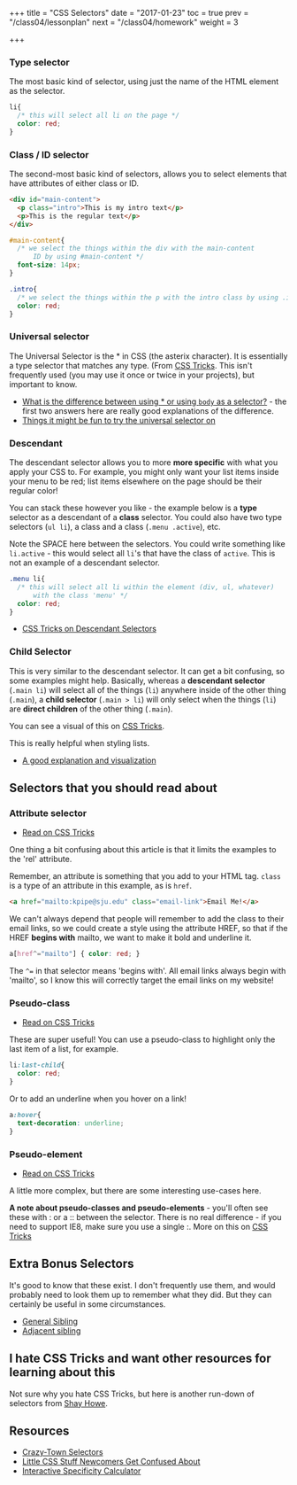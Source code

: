 +++
title = "CSS Selectors"
date = "2017-01-23"
toc = true
prev = "/class04/lessonplan"
next = "/class04/homework"
weight = 3

+++

### Type selector
  The most basic kind of selector, using just the name of the HTML element as the selector.
  
  ```css
  li{
    /* this will select all li on the page */
    color: red;
  }
  ```

### Class / ID selector
  The second-most basic kind of selectors, allows you to select elements that have attributes of either class or ID.
  
  ```html
  <div id="main-content">
    <p class="intro">This is my intro text</p>
    <p>This is the regular text</p>
  </div>
  ```
  
  ```css
  #main-content{
    /* we select the things within the div with the main-content 
        ID by using #main-content */
    font-size: 14px;
  }
  
  .intro{
    /* we select the things within the p with the intro class by using .intro */
    color: red;
  }
  ```

### Universal selector 
  The Universal Selector is the * in CSS (the asterix character). It is essentially a type selector that matches any type. (From [CSS Tricks]((http://css-tricks.com/almanac/selectors/u/universal/)).  This isn't frequently used (you may use it once or twice in your projects), but important to know.
  
  - [What is the difference between using * or using `body` as a selector?](http://programmers.stackexchange.com/questions/178049/css-use-universal-selector-vs-html-or-body-selector) - the first two answers here are really good explanations of the difference.
  - [Things it might be fun to try the universal selector on](http://css-tricks.com/things-it-might-be-funuseful-to-try-the-universal-selector-on/)

### Descendant

  The descendant selector allows you to more **more specific** with what you apply your CSS to.  For example, you might only want your list items inside your menu to be red; list items elsewhere on the page should be their regular color!
  
  You can stack these however you like - the example below is a **type** selector as a descendant of a **class** selector.  You could also have two type selectors (`ul li`), a class and a class (`.menu .active`), etc.

  Note the SPACE here between the selectors.  You could write something like `li.active` - this would select all `li`'s that have the class of `active`.  This is not an example of a descendant selector.
  
  ```css
  .menu li{
    /* this will select all li within the element (div, ul, whatever) 
        with the class 'menu' */
    color: red;
  }
  ```
  
  - [CSS Tricks on Descendant Selectors](http://css-tricks.com/almanac/selectors/d/descendant/)
  
### Child Selector

This is very similar to the descendant selector.  It can get a bit confusing, so some examples might help.  Basically, whereas a **descendant selector** (`.main li`) will select all of the things (`li`) anywhere inside of the other thing (`.main`), a **child selector** (`.main > li`) will only select when the things (`li`) are  **direct children** of the other thing (`.main`).

You can see a visual of this on [CSS Tricks](http://css-tricks.com/almanac/selectors/c/child/).

This is really helpful when styling lists.

- [A good explanation and visualization](http://css-tricks.com/child-and-sibling-selectors/)

## Selectors that you should read about

### Attribute selector 

  - [Read on CSS Tricks](http://css-tricks.com/almanac/selectors/a/attribute/)

  One thing a bit confusing about this article is that it limits the examples to the 'rel' attribute.
  
  Remember, an attribute is something that you add to your HTML tag.  `class` is a type of an attribute in this example, as is `href`.
  
  ```html
  <a href="mailto:kpipe@sju.edu" class="email-link">Email Me!</a>
  ```
  
  We can't always depend that people will remember to add the class to their email links, so we could create a style using the attribute HREF, so that if the HREF **begins with** mailto, we want to make it bold and underline it.
  
  ```css
  a[href^="mailto"] { color: red; }
  ```
  
  The `^=` in that selector means 'begins with'.  All email links always begin with 'mailto', so I know this will correctly target the email links on my website!
  
### Pseudo-class

- [Read on CSS Tricks](http://css-tricks.com/pseudo-class-selectors/)

These are super useful!  You can use a pseudo-class to highlight only the last item of a list, for example.

```css
li:last-child{
  color: red;  
}
```

Or to add an underline when you hover on a link!

```css
a:hover{
  text-decoration: underline;  
}
```

### Pseudo-element

- [Read on CSS Tricks](http://css-tricks.com/pseudo-element-roundup/)

A little more complex, but there are some interesting use-cases here.

**A note about pseudo-classes and pseudo-elements** - you'll often see these with : or a :: between the selector.  There is no real difference - if you need to support IE8, make sure you use a single :.  More on this on [CSS Tricks](http://css-tricks.com/almanac/selectors/a/after-and-before/)

## Extra Bonus Selectors

It's good to know that these exist.  I don't frequently use them, and would probably need to look them up to remember what they did.  But they can certainly be useful in some circumstances.

- [General Sibling](http://css-tricks.com/almanac/selectors/g/general-sibling/)
- [Adjacent sibling](http://css-tricks.com/almanac/selectors/a/adjacent-sibling/)

## I hate CSS Tricks and want other resources for learning about this

Not sure why you hate CSS Tricks, but here is another run-down of selectors from [Shay Howe](http://learn.shayhowe.com/advanced-html-css/complex-selectors/).


## Resources

- [Crazy-Town Selectors](http://css-tricks.com/crazy-town-selectors/)
- [Little CSS Stuff Newcomers Get Confused About](http://css-tricks.com/little-css-stuff-newcomers-get-confused-about/)
- [Interactive Specificity Calculator](http://specificity.keegan.st/)